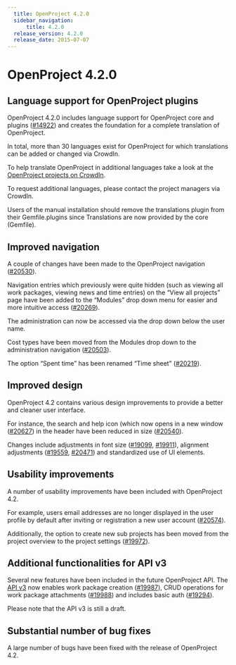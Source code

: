 ```yaml
---
  title: OpenProject 4.2.0
  sidebar_navigation:
      title: 4.2.0
  release_version: 4.2.0
  release_date: 2015-07-07
---
```


# OpenProject 4.2.0

## Language support for OpenProject plugins

OpenProject 4.2.0 includes language support for OpenProject core and
plugins
([#14922](https://community.openproject.org/work_packages/14922)) and
creates the foundation for a complete translation of OpenProject.

In total, more than 30 languages exist for OpenProject for which
translations can be added or changed via CrowdIn.

To help translate OpenProject in additional languages take a look at the
[OpenProject projects on CrowdIn](https://crowdin.com/projects/opf).

To request additional languages, please contact the project managers via
CrowdIn.

Users of the manual installation should remove the translations plugin
from their Gemfile.plugins since Translations are now provided by the
core (Gemfile).

## Improved navigation

A couple of changes have been made to the OpenProject navigation
([#20530](https://community.openproject.org/work_packages/20530)).

Navigation entries which previously were quite hidden (such as viewing
all work packages, viewing news and time entries) on the “View all
projects” page have been added to the “Modules” drop down menu for
easier and more intuitive access
([#20269](https://community.openproject.org/work_packages/20269)).

The administration can now be accessed via the drop down below the user
name.

Cost types have been moved from the Modules drop down to the
administration navigation
([#20503](https://community.openproject.org/work_packages/20503)).

The option “Spent time” has been renamed “Time sheet”
([#20219](https://community.openproject.org/work_packages/20219)).



## Improved design

OpenProject 4.2 contains various design improvements to provide a better
and cleaner user interface.

For instance, the search and help icon (which now opens in a new window
([#20627](https://community.openproject.org/work_packages/20627)) in
the header have been reduced in size
([#20540](https://community.openproject.org/work_packages/20540)).

Changes include adjustments in font size
([#19099](https://community.openproject.org/work_packages/19099),
[#19911](https://community.openproject.org/work_packages/19911)),
alignment adjustments
([#19559](https://community.openproject.org/work_packages/19559),
[#20471](https://community.openproject.org/work_packages/20471)) and
standardized use of UI elements.

## Usability improvements

A number of usability improvements have been included with OpenProject
4.2.

For example, users email addresses are no longer displayed in the user
profile by default after inviting or registration a new user account
([#20574](https://community.openproject.org/work_packages/20574)).

Additionally, the option to create new sub projects has been moved from
the project overview to the project settings
([#19972](https://community.openproject.org/work_packages/19972)).

## Additional functionalities for API v3

Several new features have been included in the future OpenProject API.
The [API v3](../../../api/) now enables
work package creation
([#19987](https://community.openproject.org/work_packages/19987)), CRUD
operations for work package attachments
([#19988](https://community.openproject.org/work_packages/19988)) and
includes basic auth
([#19294](https://community.openproject.org/work_packages/19294)).

Please note that the API v3 is still a draft.

## Substantial number of bug fixes

A large number of bugs have been fixed with the release of OpenProject
4.2.
